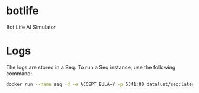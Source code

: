 # botlife
Bot Life AI Simulator

# Logs
The logs are stored in a Seq. To run a Seq instance, use the following command:
```bash
docker run --name seq -d -e ACCEPT_EULA=Y -p 5341:80 datalust/seq:latest
